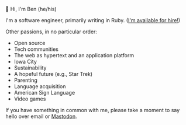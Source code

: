 👋 Hi, I'm Ben (he/his)

I'm a software engineer, primarily writing in Ruby.  ([I'm available for hire!](https://www.benjaminoakes.com/hire/))

Other passions, in no particular order:

- Open source
- Tech communities
- The web as hypertext and an application platform
- Iowa City
- Sustainability
- A hopeful future (e.g., Star Trek)
- Parenting
- Language acquisition
- American Sign Language
- Video games

If you have something in common with me, please take a moment to say hello over email or <a rel="me" href="https://ruby.social/@benjaminoakes">Mastodon</a>.
